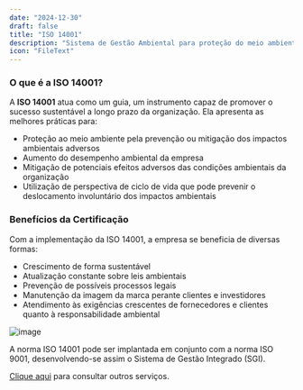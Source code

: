 ```yaml
---
date: "2024-12-30"
draft: false
title: "ISO 14001"
description: "Sistema de Gestão Ambiental para proteção do meio ambiente e desenvolvimento sustentável"
icon: "FileText"
---
```


### O que é a ISO 14001?

A **ISO 14001** atua como um guia, um instrumento capaz de promover o sucesso sustentável a longo prazo da organização. Ela apresenta as melhores práticas para:

- Proteção ao meio ambiente pela prevenção ou mitigação dos impactos ambientais adversos
- Aumento do desempenho ambiental da empresa
- Mitigação de potenciais efeitos adversos das condições ambientais da organização
- Utilização de perspectiva de ciclo de vida que pode prevenir o deslocamento involuntário dos impactos ambientais

### Benefícios da Certificação

Com a implementação da ISO 14001, a empresa se beneficia de diversas formas:

- Crescimento de forma sustentável
- Atualização constante sobre leis ambientais
- Prevenção de possíveis processos legais
- Manutenção da imagem da marca perante clientes e investidores
- Atendimento às exigências crescentes de fornecedores e clientes quanto à responsabilidade ambiental

![image](/images/bannerimage.webp)

A norma ISO 14001 pode ser implantada em conjunto com a norma ISO 9001, desenvolvendo-se assim o Sistema de Gestão Integrado (SGI).

[Clique aqui](/servicos) para consultar outros serviços. 
